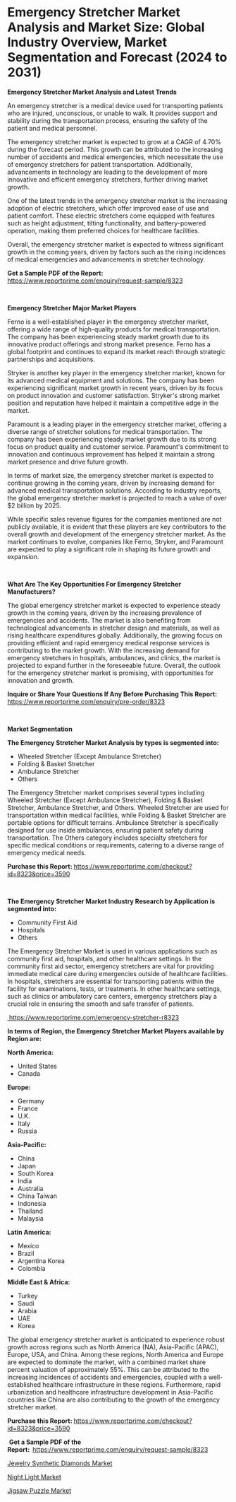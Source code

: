 <p><h1>Emergency Stretcher Market Analysis and Market Size: Global Industry Overview, Market Segmentation and Forecast (2024 to 2031)</h1></p><p><strong>Emergency Stretcher Market Analysis and Latest Trends</strong></p>
<p><p>An emergency stretcher is a medical device used for transporting patients who are injured, unconscious, or unable to walk. It provides support and stability during the transportation process, ensuring the safety of the patient and medical personnel.</p><p>The emergency stretcher market is expected to grow at a CAGR of 4.70% during the forecast period. This growth can be attributed to the increasing number of accidents and medical emergencies, which necessitate the use of emergency stretchers for patient transportation. Additionally, advancements in technology are leading to the development of more innovative and efficient emergency stretchers, further driving market growth.</p><p>One of the latest trends in the emergency stretcher market is the increasing adoption of electric stretchers, which offer improved ease of use and patient comfort. These electric stretchers come equipped with features such as height adjustment, tilting functionality, and battery-powered operation, making them preferred choices for healthcare facilities.</p><p>Overall, the emergency stretcher market is expected to witness significant growth in the coming years, driven by factors such as the rising incidences of medical emergencies and advancements in stretcher technology.</p></p>
<p><strong>Get a Sample PDF of the Report:&nbsp;</strong> <a href="https://www.reportprime.com/enquiry/request-sample/8323">https://www.reportprime.com/enquiry/request-sample/8323</a></p>
<p>&nbsp;</p>
<p><strong>Emergency Stretcher Major Market Players</strong></p>
<p><p>Ferno is a well-established player in the emergency stretcher market, offering a wide range of high-quality products for medical transportation. The company has been experiencing steady market growth due to its innovative product offerings and strong market presence. Ferno has a global footprint and continues to expand its market reach through strategic partnerships and acquisitions.</p><p>Stryker is another key player in the emergency stretcher market, known for its advanced medical equipment and solutions. The company has been experiencing significant market growth in recent years, driven by its focus on product innovation and customer satisfaction. Stryker's strong market position and reputation have helped it maintain a competitive edge in the market.</p><p>Paramount is a leading player in the emergency stretcher market, offering a diverse range of stretcher solutions for medical transportation. The company has been experiencing steady market growth due to its strong focus on product quality and customer service. Paramount's commitment to innovation and continuous improvement has helped it maintain a strong market presence and drive future growth.</p><p>In terms of market size, the emergency stretcher market is expected to continue growing in the coming years, driven by increasing demand for advanced medical transportation solutions. According to industry reports, the global emergency stretcher market is projected to reach a value of over $2 billion by 2025.</p><p>While specific sales revenue figures for the companies mentioned are not publicly available, it is evident that these players are key contributors to the overall growth and development of the emergency stretcher market. As the market continues to evolve, companies like Ferno, Stryker, and Paramount are expected to play a significant role in shaping its future growth and expansion.</p></p>
<p>&nbsp;</p>
<p><strong>What Are The Key Opportunities For Emergency Stretcher Manufacturers?</strong></p>
<p><p>The global emergency stretcher market is expected to experience steady growth in the coming years, driven by the increasing prevalence of emergencies and accidents. The market is also benefiting from technological advancements in stretcher design and materials, as well as rising healthcare expenditures globally. Additionally, the growing focus on providing efficient and rapid emergency medical response services is contributing to the market growth. With the increasing demand for emergency stretchers in hospitals, ambulances, and clinics, the market is projected to expand further in the foreseeable future. Overall, the outlook for the emergency stretcher market is promising, with opportunities for innovation and growth.</p></p>
<p><strong>Inquire or Share Your Questions If Any Before Purchasing This Report:</strong> <a href="https://www.reportprime.com/enquiry/pre-order/8323">https://www.reportprime.com/enquiry/pre-order/8323</a></p>
<p>&nbsp;</p>
<p><strong>Market Segmentation</strong></p>
<p><strong>The Emergency Stretcher Market Analysis by types is segmented into:</strong></p>
<p><ul><li>Wheeled Stretcher (Except Ambulance Stretcher)</li><li>Folding & Basket Stretcher</li><li>Ambulance Stretcher</li><li>Others</li></ul></p>
<p><p>The Emergency Stretcher market comprises several types including Wheeled Stretcher (Except Ambulance Stretcher), Folding & Basket Stretcher, Ambulance Stretcher, and Others. Wheeled Stretcher are used for transportation within medical facilities, while Folding & Basket Stretcher are portable options for difficult terrains. Ambulance Stretcher is specifically designed for use inside ambulances, ensuring patient safety during transportation. The Others category includes specialty stretchers for specific medical conditions or requirements, catering to a diverse range of emergency medical needs.</p></p>
<p><strong>Purchase this Report:&nbsp;</strong><a href="https://www.reportprime.com/checkout?id=8323&price=3590">https://www.reportprime.com/checkout?id=8323&price=3590</a></p>
<p>&nbsp;</p>
<p><strong>The Emergency Stretcher Market Industry Research by Application is segmented into:</strong></p>
<p><ul><li>Community First Aid</li><li>Hospitals</li><li>Others</li></ul></p>
<p><p>The Emergency Stretcher Market is used in various applications such as community first aid, hospitals, and other healthcare settings. In the community first aid sector, emergency stretchers are vital for providing immediate medical care during emergencies outside of healthcare facilities. In hospitals, stretchers are essential for transporting patients within the facility for examinations, tests, or treatments. In other healthcare settings, such as clinics or ambulatory care centers, emergency stretchers play a crucial role in ensuring the smooth and safe transfer of patients.</p></p>
<p><a href="https://www.reportprime.com/emergency-stretcher-r8323">&nbsp;https://www.reportprime.com/emergency-stretcher-r8323</a></p>
<p><strong>In terms of Region, the Emergency Stretcher Market Players available by Region are:</strong></p>
<p>
    <p> <strong> North America: </strong>
        <ul>
            <li>United States</li>
            <li>Canada</li>
        </ul>
        </p> 
    <p> <strong> Europe: </strong>
        <ul>
            <li>Germany</li>
            <li>France</li>
            <li>U.K.</li>
            <li>Italy</li>
            <li>Russia</li>
        </ul>
        </p> 
    <p> <strong> Asia-Pacific: </strong>
        <ul>
            <li>China</li>
            <li>Japan</li>
            <li>South Korea</li>
            <li>India</li>
            <li>Australia</li>
            <li>China Taiwan</li>
            <li>Indonesia</li>
            <li>Thailand</li>
            <li>Malaysia</li>
        </ul>
        </p> 
    <p> <strong> Latin America: </strong>
        <ul>
            <li>Mexico</li>
            <li>Brazil</li>
            <li>Argentina Korea</li>
            <li>Colombia</li>
        </ul>
        </p> 
    <p> <strong> Middle East & Africa: </strong>
        <ul>
            <li>Turkey</li>
            <li>Saudi</li>
            <li>Arabia</li>
            <li>UAE</li>
            <li>Korea</li>
        </ul>
    </p>
    </p>
<p><p>The global emergency stretcher market is anticipated to experience robust growth across regions such as North America (NA), Asia-Pacific (APAC), Europe, USA, and China. Among these regions, North America and Europe are expected to dominate the market, with a combined market share percent valuation of approximately 55%. This can be attributed to the increasing incidences of accidents and emergencies, coupled with a well-established healthcare infrastructure in these regions. Furthermore, rapid urbanization and healthcare infrastructure development in Asia-Pacific countries like China are also contributing to the growth of the emergency stretcher market.</p></p>
<p><strong>Purchase this Report: </strong><a href="https://www.reportprime.com/checkout?id=8323&price=3590">https://www.reportprime.com/checkout?id=8323&price=3590</a></p>
<p>&nbsp;<strong>Get a Sample PDF of the Report:&nbsp;&nbsp;</strong><a href="https://www.reportprime.com/enquiry/request-sample/8323">https://www.reportprime.com/enquiry/request-sample/8323</a></p>
<p><strong></strong></p>
<p><p><a href="https://adventurous-uranium-ef9.notion.site/Jewelry-Synthetic-Diamonds-Market-Insight-Market-Trends-Growth-Forecasted-from-2024-TO-2031-282fad4894c4450bb693b05f414df1ca">Jewelry Synthetic Diamonds Market</a></p><p><a href="https://carnation-joke-41f.notion.site/Night-Light-Market-Exploring-Market-Share-Market-Trends-and-Future-Growth-535cff138f3c411eabc7f15bcf791a14">Night Light Market</a></p><p><a href="https://extreme-scabiosa-c81.notion.site/Jigsaw-Puzzle-Market-Comprehensive-Assessment-by-Type-Application-and-Geography-458f51827c2042f4944370edf91661c5">Jigsaw Puzzle Market</a></p></p>